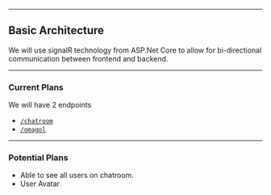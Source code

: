 
---
## Basic Architecture

We will use signalR technology from ASP.Net Core to allow for bi-directional communication between frontend and backend.

---
### Current Plans

We will have 2 endpoints
- [`/chatroom`](./ChatRoom.md)
- [`/omagol`](./omagol.md)

---

### Potential Plans

- Able to see all users on chatroom.
- User Avatar